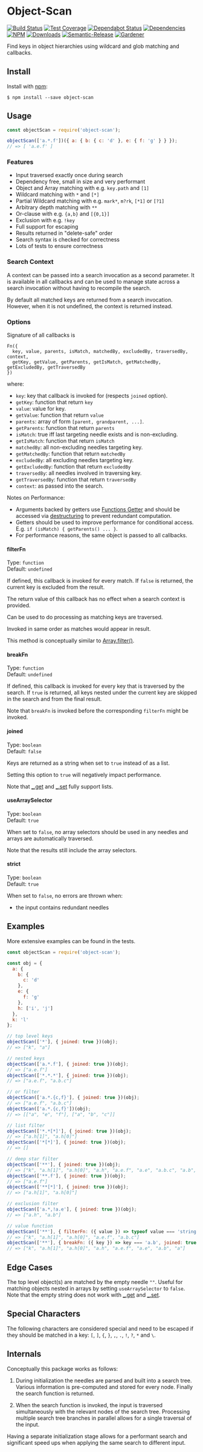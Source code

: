 # Object-Scan

[![Build Status](https://circleci.com/gh/blackflux/object-scan.png?style=shield)](https://circleci.com/gh/blackflux/object-scan)
[![Test Coverage](https://img.shields.io/coveralls/blackflux/object-scan/master.svg)](https://coveralls.io/github/blackflux/object-scan?branch=master)
[![Dependabot Status](https://api.dependabot.com/badges/status?host=github&repo=blackflux/object-scan)](https://dependabot.com)
[![Dependencies](https://david-dm.org/blackflux/object-scan/status.svg)](https://david-dm.org/blackflux/object-scan)
[![NPM](https://img.shields.io/npm/v/object-scan.svg)](https://www.npmjs.com/package/object-scan)
[![Downloads](https://img.shields.io/npm/dt/object-scan.svg)](https://www.npmjs.com/package/object-scan)
[![Semantic-Release](https://github.com/blackflux/js-gardener/blob/master/assets/icons/semver.svg)](https://github.com/semantic-release/semantic-release)
[![Gardener](https://github.com/blackflux/js-gardener/blob/master/assets/badge.svg)](https://github.com/blackflux/js-gardener)

Find keys in object hierarchies using wildcard and glob matching and callbacks.

## Install

Install with [npm](https://www.npmjs.com/):

    $ npm install --save object-scan

## Usage

<!-- eslint-disable-next-line import/no-unresolved, import/no-extraneous-dependencies -->
```js
const objectScan = require('object-scan');

objectScan(['a.*.f'])({ a: { b: { c: 'd' }, e: { f: 'g' } } });
// => [ 'a.e.f' ]
```

### Features

- Input traversed exactly once during search
- Dependency free, small in size and very performant
- Object and Array matching with e.g. `key.path` and `[1]`
- Wildcard matching with `*` and `[*]`
- Partial Wildcard matching with e.g. `mark*`, `m?rk`, `[*1]` or `[?1]`
- Arbitrary depth matching with `**`
- Or-clause with e.g. `{a,b}` and `[{0,1}]`
- Exclusion with e.g. `!key`
- Full support for escaping
- Results returned in "delete-safe" order
- Search syntax is checked for correctness
- Lots of tests to ensure correctness

### Search Context

A context can be passed into a search invocation as a second parameter. It is available in all callbacks
and can be used to manage state across a search invocation without having to recompile the search.

By default all matched keys are returned from a search invocation.
However, when it is not undefined, the context is returned instead.

### Options

Signature of all callbacks is

    Fn({
      key, value, parents, isMatch, matchedBy, excludedBy, traversedBy, context,
      getKey, getValue, getParents, getIsMatch, getMatchedBy, getExcludedBy, getTraversedBy
    })

where:

- `key`: key that callback is invoked for (respects `joined` option).
- `getKey`: function that return `key`
- `value`: value for key.
- `getValue`: function that return `value`
- `parents`: array of form `[parent, grandparent, ...]`.
- `getParents`: function that return `parents`
- `isMatch`: true iff last targeting needle exists and is non-excluding.
- `getIsMatch`: function that return `isMatch`
- `matchedBy`: all non-excluding needles targeting key.
- `getMatchedBy`: function that return `matchedBy`
- `excludedBy`: all excluding needles targeting key.
- `getExcludedBy`: function that return `excludedBy`
- `traversedBy`: all needles involved in traversing key.
- `getTraversedBy`: function that return `traversedBy`
- `context`: as passed into the search.

Notes on Performance:
- Arguments backed by getters use [Functions Getter](https://developer.mozilla.org/en-US/docs/Web/JavaScript/Reference/Functions/get)
and should be accessed via [destructuring](https://developer.mozilla.org/en-US/docs/Web/JavaScript/Reference/Operators/Destructuring_assignment#Unpacking_fields_from_objects_passed_as_function_parameter) to prevent redundant computation.
- Getters should be used to improve performance for conditional access. E.g. `if (isMatch) { getParents() ... }`.
- For performance reasons, the same object is passed to all callbacks.

#### filterFn

Type: `function`<br>
Default: `undefined`

If defined, this callback is invoked for every match. If `false`
is returned, the current key is excluded from the result.

The return value of this callback has no effect when a search context is provided.

Can be used to do processing as matching keys are traversed.

Invoked in same order as matches would appear in result.

This method is conceptually similar to
[Array.filter()](https://developer.mozilla.org/en-US/docs/Web/JavaScript/Reference/Global_Objects/Array/filter).

#### breakFn

Type: `function`<br>
Default: `undefined`

If defined, this callback is invoked for every key that is traversed by
the search. If `true` is returned, all keys nested under the current key are
skipped in the search and from the final result.

Note that `breakFn` is invoked before the corresponding `filterFn` might be invoked.

#### joined

Type: `boolean`<br>
Default: `false`

Keys are returned as a string when set to `true` instead of as a list.

Setting this option to `true` will negatively impact performance.

Note that [_.get](https://lodash.com/docs/#get) and [_.set](https://lodash.com/docs/#set) fully support lists.

#### useArraySelector

Type: `boolean`<br>
Default: `true`

When set to `false`, no array selectors should be used in any needles and arrays are automatically traversed.

Note that the results still include the array selectors.

#### strict

Type: `boolean`<br>
Default: `true`

When set to `false`, no errors are thrown when:
- the input contains redundant needles

## Examples

More extensive examples can be found in the tests.

<!-- eslint-disable-next-line import/no-unresolved, import/no-extraneous-dependencies -->
```js
const objectScan = require('object-scan');

const obj = {
  a: {
    b: {
      c: 'd'
    },
    e: {
      f: 'g'
    },
    h: ['i', 'j']
  },
  k: 'l'
};

// top level keys
objectScan(['*'], { joined: true })(obj);
// => ["k", "a"]

// nested keys
objectScan(['a.*.f'], { joined: true })(obj);
// => ["a.e.f"]
objectScan(['*.*.*'], { joined: true })(obj);
// => ["a.e.f", "a.b.c"]

// or filter
objectScan(['a.*.{c,f}'], { joined: true })(obj);
// => ["a.e.f", "a.b.c"]
objectScan(['a.*.{c,f}'])(obj);
// => [["a", "e", "f"], ["a", "b", "c"]]

// list filter
objectScan(['*.*[*]'], { joined: true })(obj);
// => ["a.h[1]", "a.h[0]"]
objectScan(['*[*]'], { joined: true })(obj);
// => []

// deep star filter
objectScan(['**'], { joined: true })(obj);
// => ["k", "a.h[1]", "a.h[0]", "a.h", "a.e.f", "a.e", "a.b.c", "a.b", "a"]
objectScan(['**.f'], { joined: true })(obj);
// => ["a.e.f"]
objectScan(['**[*]'], { joined: true })(obj);
// => ["a.h[1]", "a.h[0]"]

// exclusion filter
objectScan(['a.*,!a.e'], { joined: true })(obj);
// => ["a.h", "a.b"]

// value function
objectScan(['**'], { filterFn: ({ value }) => typeof value === 'string', joined: true })(obj);
// => ["k", "a.h[1]", "a.h[0]", "a.e.f", "a.b.c"]
objectScan(['**'], { breakFn: ({ key }) => key === 'a.b', joined: true })(obj);
// => ["k", "a.h[1]", "a.h[0]", "a.h", "a.e.f", "a.e", "a.b", "a"]
```

## Edge Cases

The top level object(s) are matched by the empty needle `""`.
Useful for matching objects nested in arrays by setting `useArraySelector` to `false`.
Note that the empty string does not work with [_.get](https://lodash.com/docs/#get) and [_.set](https://lodash.com/docs/#set).

## Special Characters

The following characters are considered special and need to
be escaped if they should be matched in a key: `[`, `]`, `{`, `}`, `,`, `.`, `!`, `?`, `*` and `\`.

## Internals

Conceptually this package works as follows:

1. During initialization the needles are parsed and built into a search tree.
Various information is pre-computed and stored for every node.
Finally the search function is returned.

2. When the search function is invoked, the input is traversed simultaneously with
the relevant nodes of the search tree. Processing multiple search tree branches
in parallel allows for a single traversal of the input.

Having a separate initialization stage allows for a performant search and
significant speed ups when applying the same search to different input.

